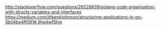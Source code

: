 http://stackoverflow.com/questions/26228839/golang-code-organisation-with-structs-variables-and-interfaces
https://medium.com/@benbjohnson/structuring-applications-in-go-3b04be4ff091#.9he4wf5hm
